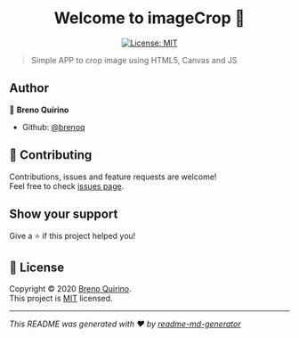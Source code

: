 <h1 align="center">Welcome to imageCrop 👋</h1>
<p align="center">
  <a href="LICENSE.md" target="_blank">
    <img alt="License: MIT" src="https://img.shields.io/badge/License-MIT-yellow.svg" />
  </a>
</p>

> Simple APP to crop image using HTML5, Canvas and JS

## Author

👤 **Breno Quirino**

* Github: [@brenoq](https://github.com/brenoq)

## 🤝 Contributing

Contributions, issues and feature requests are welcome!<br />Feel free to check [issues page](https://github.com/brenoq/imageCrop/issues).

## Show your support

Give a ⭐️ if this project helped you!

## 📝 License

Copyright © 2020 [Breno Quirino](https://github.com/brenoq).<br />
This project is [MIT](LICENSE.md) licensed.

***
_This README was generated with ❤️ by [readme-md-generator](https://github.com/kefranabg/readme-md-generator)_